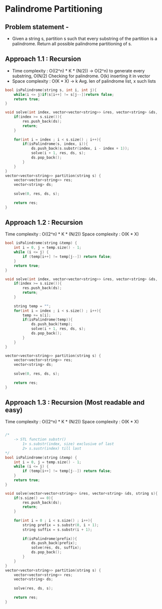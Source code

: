 # Palindrome Partitioning

## Problem statement - 

- Given a string s, partition s such that every substring of the partition is a palindrome. Return all possible palindrome partitioning of s.

## Approach 1.1 : Recursion

- Time complexity : O((2^n) \* K * (N/2)) ->  O(2^n) to generate every substring, O(N/2) Checking for palindrome. O(k) inserting it in vector
- Space complexity : O(K \* X) -> k Avg. len of palindrome list, x such lists


```cpp
bool isPalindrome(string s, int i, int j){
    while(i <= j)if(s[i++] != s[j--])return false;
    return true;
}

void solve(int index, vector<vector<string>> &res, vector<string> &ds, string s){
    if(index >= s.size()){
        res.push_back(ds);
        return;
    }
    
    for(int i = index ; i < s.size() ; i++){
        if(isPalindrome(s, index, i)){
            ds.push_back(s.substr(index, i - index + 1));
            solve(i + 1, res, ds, s);
            ds.pop_back();
        }
    }
}
vector<vector<string>> partition(string s) {
    vector<vector<string>> res;
    vector<string> ds;
    
    solve(0, res, ds, s);
            
    return res;
}
```


## Approach 1.2 : Recursion

Time complexity : O((2^n) \* K * (N/2)) 
Space complexity : O(K \* X)

```cpp
bool isPalindrome(string &temp) {
    int i = 0, j = temp.size() - 1;
    while (i <= j) {
        if (temp[i++] != temp[j--]) return false;
    }
    return true;
}

void solve(int index, vector<vector<string>> &res, vector<string> &ds, string s){
    if(index >= s.size()){
        res.push_back(ds);
        return;
    }
    
    string temp = "";
    for(int i = index ; i < s.size() ; i++){
        temp += s[i];
        if(isPalindrome(temp)){
            ds.push_back(temp);
            solve(i + 1, res, ds, s);
            ds.pop_back();
        }
    }
}

vector<vector<string>> partition(string s) {
    vector<vector<string>> res;
    vector<string> ds;
    
    solve(0, res, ds, s);
            
    return res;
}
```

## Approach 1.3 : Recursion (Most readable and easy)

Time complexity : O((2^n) \* K * (N/2)) 
Space complexity : O(K \* X)

```cpp

/*
    -> STL function substr()
        1> s.substr(index, size) exclusive of last 
        2> s.sustr(index) till last 
*/
bool isPalindrome(string &temp) {
    int i = 0, j = temp.size() - 1;
    while (i <= j) {
        if (temp[i++] != temp[j--]) return false;
    }
    return true;
}

void solve(vector<vector<string>> &res, vector<string> &ds, string s){
    if(s.size() == 0){
        res.push_back(ds);
        return;
    }
    
    for(int i = 0 ; i < s.size() ; i++){
        string prefix = s.substr(0, i + 1);
        string suffix = s.substr(i + 1);
        
        if(isPalindrome(prefix)){
            ds.push_back(prefix);
            solve(res, ds, suffix);
            ds.pop_back();
        }
    }
}
vector<vector<string>> partition(string s) {
    vector<vector<string>> res;
    vector<string> ds;
    
    solve(res, ds, s);
            
    return res;
}
```